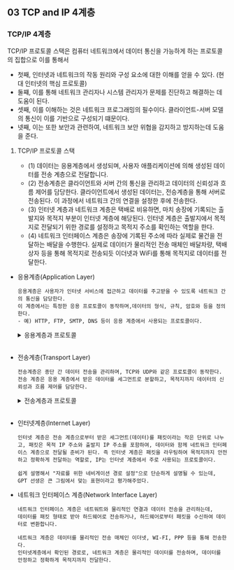 ## 03 TCP and IP 4계층

### TCP/IP 4계층
TCP/IP 프로토콜 스택은 컴퓨터 네트워크에서 데이터 통신을 가능하게 하는 프로토콜의 집합으로 이를 통해서

- 첫째, 인터넷과 네트워크의 작동 원리와 구성 요소에 대한 이해를 얻을 수 있다. (현대 인터넷의 핵심 프로토콜)
- 둘쨰, 이를 통해 네트워크 관리자나 시스템 관리자가 문제를 진단하고 해결하는 데 도움이 된다. 
- 셋째, 이를 이해하는 것은 네트워크 프로그래밍의 필수이다. 클라이언트-서버 모델의 통신이 이를 기반으로 구성되기 떄문이다. 
- 넷째, 이는 또한 보안과 관련하여, 네트워크 보안 위협을 감지하고 방지하는데 도움을 준다. 

1. TCP/IP 프로토콜 스택

      - (1) 데이터는 응용계층에서 생성되며, 사용자 애플리케이션에 의해 생성된 데이터를 전송 계층으로 전달합니다. 
      - (2) 전송계층은 클라이언트와 서버 간의 통신을 관리하고 데이터의 신뢰성과 흐름 제어를 담당한다. 클라이언트에서 생성된 데이터는, 전승계층을 통해 서버로 전송된다. 이 과정에서 네트워크 간의 연결을 설정한 후에 전송한다. 
      - (3) 인터넷 계층과 네트워크 계층은 택배로 비유하면, 마치 송장에 기록되는 출발지와 목적지 부분이 인터넷 계층에 해당된다. 인터넷 계층은 출발지에서 목적지로 전달되기 위한 경로를 설정하고 목적지 주소를 확인하는 역할을 한다. 
      - (4) 네트워크 인터페이스 계층은 송장에 기록된 주소에 따라 실제로 물건을 전달하는 배달을 수행한다. 실제로 데이터가 물리적인 전송 매체인 배달차량, 택배 상자 등을 통해 목적지로 전송되듯 이더넷과 WiFi를 통해 목적지로 데이터를 전달한다. 

  - 응용계층(Application Layer)

        응용계층은 사용자가 인터넷 서비스에 접근하고 데이터를 주고받을 수 있도록 네트워크 간의 통신을 담당한다. 
        이 계층에서는 특정한 응용 프로토콜이 동작하며,데이터의 형식, 규칙, 암호와 등을 정의한다. 
        - 예) HTTP, FTP, SMTP, DNS 등이 응용 계층에서 사용되는 프로토콜이다. 

    <details>    
    <summary>응용계층과 프로토콜</summary><br />

      1. HTTP (Hypertext Transfer Protocol) : `하이퍼텍스트 문서`를 전송하기 위한 프로토콜도, 클라이언트와 서버 간에 요청(Request)과 응답(Response)의 형태로 데이터(HTML, 이미지, 동영상)를 주고받는다. HTTP는 상태를 유지하지 않는 Stateless 프로토콜로, 각 요청은 독립적으로 처리된다. 

          - `HTTP/1.0` : 초기 보전으로, 단일 요청과 응답 후 연결을 닫는 형태로 동작한다. 오버헤드가 크고 성능이 낮은 단점이 있다. 
          - `HTTP/1.1` : Keep-alive을 통해 여러요청을 단일 연결로 처리하고, 성능이 향상되고, 파이프라인화와 청크 전송이 추가되었다.
          - `HTTP/2.0` : 성능과 보안을 개선하기 위해 설계된 버전으로, 단일 연결에서 다중 요청-응답 지원(헤더압축, 서버푸시,스트림) 
          - `HTTP/3.0` : 전송계층으로 TCP 대신 QUIC 프로토콜(UDP 기반)을 사용하는 버전, 빠른연결설정, 안정적인전송
          - `HTTPs` : HTTP 프로토콜을 암호화하기 위해 사용되는 보안 프로토콜로, 데이터의 기밀성과 무결성을 보호한다. 
          <br/><br/>

      2. FTP (File Transfer Protocol) : `파일 전송을 위한 프로토콜`로 파일 업로드, 다운로드, 디렉토리 검색, 파일 삭제 등 다양한 파일 조작 기능을 제공한다. FTP는 인증과 암호화를 지원하여 보안적인 파일 전송을 지원한다. 

      3. SMTP (Simple Mail Transfer Protocol) : `전자 메일 전송을 위한 프로토콜`로, 이메일의 전송과 동시에 메일 서버 간에 인증과 메일의 검증, 중복 제거 등을 수행한다. 

      4. DNS (Domain Name System) : 도메인 이름과 IP 주소 간의 매핑을 관리하는 시스템 및 프로토콜로, 사람이 이해하기 쉬운 도메인 이름을 컴퓨터가 이해할 수 있는 IP 주소로 변환한다. 

    </details><br/>

  - 전송계층(Transport Layer)

        전송계층은 종단 간 데이터 전송을 관리하며, TCP와 UDP와 같은 프로토콜이 동작한다. 
        전송 계층은 응용 계층에서 받은 데이터를 세그먼트로 분할하고, 목적지까지 데이터의 신뢰성과 흐름 제어를 담당한다. 

    <details>    
    <summary>전송계층과 프로토콜</summary><br />

      1. TCP (Transmission Control Protocol) : 신뢰성 있는 연결 지향 데이터 전송을 제공하며, 패킷 손실을 검출하고 재전송하는 기능
      2. UDP (User Datagram Protocol) : 비연결성 프로토콜로, 데이터를 신속하게 전송하지만 신뢰성은 보장하지 않는다. 
    </details><br/>  

  - 인터넷계층(Internet Layer)

        인터넷 계층은 전송 계층으로부터 받은 세그먼트(데이터)를 패킷이라는 작은 단위로 나누고, 패킷은 목적 IP 주소와 출발지 IP 주소를 포함하여, 데이터와 함께 네트워크 인터페이스 계층으로 전달될 준비가 된다. 즉 인터넷 계층은 패킷을 라우팅하여 목적지까지 안전하고 정확하게 전달하는 역할로, IP는 인터넷 계층에서 주로 사용되는 프로토콜이다. 

        쉽게 설명해서 "자료를 위한 네비게이션 경로 설정"으로 단순하게 설명될 수 있는데,
        GPT 선생은 큰 그림에서 맞는 표현이라고 평가해주었다. 

  - 네트워크 인터페이스 계층(Network Interface Layer)

        네트워크 인터페이스 계층은 네트워트와 물리적인 연결과 데이터 전송을 관리하는데,
        데이터를 패킷 형태로 받아 하드웨어로 전송하거나, 하드웨어로부터 패킷을 수신하여 데이터로 변환합니다. 

        네트워크 계층은 데이터를 물리적인 전송 매체인 이더넷, WI-FI, PPP 등을 통해 전송한다. 
        인터넷계층에서 확인된 경로로, 네트워크 계층은 물리적인 데이터를 전송하며, 데이터를 안정하고 정확하게 목적지까지 전달한다. 


